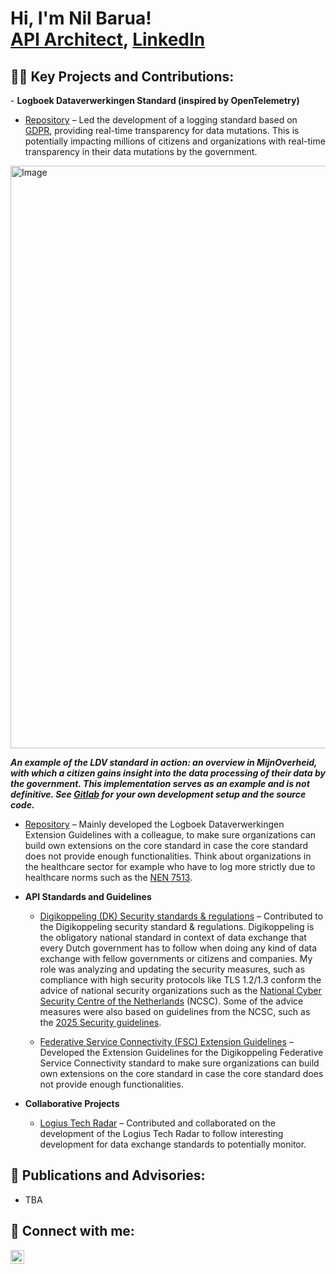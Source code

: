 <h1>Hi, I'm Nil Barua! <br/><a href="https://github.com/Nil-NMB01">API Architect</a>, <a href="www.linkedin.com/in/nil-netra-barua">LinkedIn</a>

<h2>👨‍💻 Key Projects and Contributions:</h2>
- <b>Logboek Dataverwerkingen Standard (inspired by OpenTelemetry)</b>
  
  - [Repository](https://github.com/Logius-standaarden/logboek-dataverwerkingen) – Led the development of a logging standard based on [GDPR](https://www.autoriteitpersoonsgegevens.nl/en/themes/basic-gdpr/gdpr-basics/the-gdpr-in-brief), providing real-time transparency for data mutations.  This is potentially impacting millions of citizens and organizations with real-time transparency in their data mutations by the government.
<img width="800" height="932" alt="Image" src="https://github.com/user-attachments/assets/d1ec7513-198b-4a72-bda5-3badafe1c0f3" />

***An example of the LDV standard in action: an overview in MijnOverheid, with which a citizen gains insight into the data processing of their data by the government. This implementation serves as an example and is not definitive. See [Gitlab](https://gitlab.com/digilab.overheid.nl/ecosystem/logboek-dataverwerkingen/ldv-referentie-implementatie/-/blob/main/CONTRIBUTING.md) for your own development setup and the source code.***

  - [Repository](https://github.com/Logius-standaarden/logboek-dataverwerkingen) – Mainly developed the Logboek Dataverwerkingen Extension Guidelines with a colleague, to make sure organizations can build own extensions on the core standard in case the core standard does not provide enough functionalities. Think about organizations in the healthcare sector for example who have to log more strictly due to healthcare norms such as the [NEN 7513](https://www.nen.nl/nen-7513-2024-nl-329182).

- <b>API Standards and Guidelines</b>

  - [Digikoppeling (DK) Security standards & regulations](https://logius-standaarden.github.io/Digikoppeling-Beveiligingsstandaarden-en-voorschriften/) – Contributed to the Digikoppeling security standard & regulations. Digikoppeling is the obligatory national standard in context of data exchange that every Dutch government has to follow when doing any kind of data exchange with fellow governments or citizens and companies. My role was analyzing and updating the security measures, such as compliance with high security protocols like TLS 1.2/1.3 conform the advice of national security organizations such as the [National Cyber Security Centre of the Netherlands](https://www.ncsc.nl/) (NCSC). Some of the advice measures were also based on guidelines from the NCSC, such as the [2025 Security guidelines](https://www.ncsc.nl/documenten/publicaties/2025/juni/01/ict-beveiligingsrichtlijnen-voor-transport-layer-security-2025-05).

  - [Federative Service Connectivity (FSC) Extension Guidelines](https://logius-standaarden.github.io/fsc-extensie-template/) – Developed the Extension Guidelines for the Digikoppeling Federative Service Connectivity standard to make sure organizations can build own extensions on the core standard in case the core standard does not provide enough functionalities.

- <b>Collaborative Projects</b>

  - [Logius Tech Radar](https://github.com/Logius-standaarden/tech-radar) – Contributed and collaborated on the development of the Logius Tech Radar to follow interesting development for data exchange standards to potentially monitor.

<h2>📘 Publications and Advisories:</h2>

- TBA

<h2>🤳 Connect with me:</h2>

[<img align="left" alt="Nil Barua | LinkedIn" width="22px" src="https://media.licdn.com/dms/image/v2/D5603AQGyo6vL6f3BVg/profile-displayphoto-shrink_800_800/profile-displayphoto-shrink_800_800/0/1684826277159?e=1762387200&v=beta&t=nww10MzPVfl8aV39JoJSfaIhUD8lVQwO2QczZdCrhfQ" />][linkedin]

[linkedin]: www.linkedin.com/in/nil-netra-barua]
